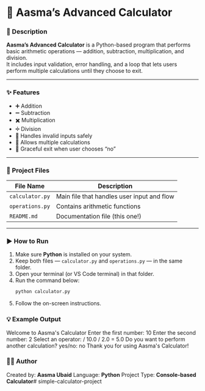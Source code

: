 # 🧮 Aasma’s Advanced Calculator

### 📖 Description  
**Aasma’s Advanced Calculator** is a Python-based program that performs basic arithmetic operations — addition, subtraction, multiplication, and division.  
It includes input validation, error handling, and a loop that lets users perform multiple calculations until they choose to exit.

---

### ✨ Features  
- ➕ Addition  
- ➖ Subtraction  
- ✖️ Multiplication  
- ➗ Division  
- 🚫 Handles invalid inputs safely  
- 🔁 Allows multiple calculations  
- 👋 Graceful exit when user chooses “no”

---

### 📂 Project Files  
| File Name | Description |
|------------|-------------|
| `calculator.py` | Main file that handles user input and flow |
| `operations.py` | Contains arithmetic functions |
| `README.md` | Documentation file (this one!) |

---

### ▶️ How to Run  
1. Make sure **Python** is installed on your system.  
2. Keep both files — `calculator.py` and `operations.py` — in the same folder.  
3. Open your terminal (or VS Code terminal) in that folder.  
4. Run the command below:  
   ```bash
   python calculator.py
5. Follow the on-screen instructions.

### 💡 Example Output
Welcome to Aasma's Calculator
Enter the first number: 10
Enter the second number: 2
Select an operator: /
10.0 / 2.0 = 5.0
Do you want to perform another calculation? yes/no: no
Thank you for using Aasma's Calculator!


### 👩‍💻 Author

Created by: **Aasma Ubaid**
Language: **Python**
Project Type: **Console-based Calculator**#   s i m p l e - c a l c u l a t o r - p r o j e c t  
 